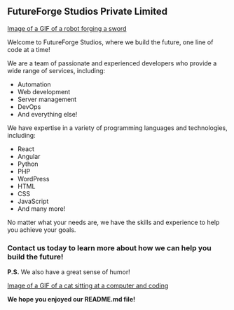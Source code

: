 ## FutureForge Studios Private Limited

[Image of a GIF of a robot forging a sword]([https://example.com/path/to/gif.gif](https://media.tenor.com/HqqJ3ScElisAAAAC/forging-a-sword-masters-of-the-universe-revelation.gif))

Welcome to FutureForge Studios, where we build the future, one line of code at a time!

We are a team of passionate and experienced developers who provide a wide range of services, including:

* Automation
* Web development
* Server management
* DevOps
* And everything else!

We have expertise in a variety of programming languages and technologies, including:

* React
* Angular
* Python
* PHP
* WordPress
* HTML
* CSS
* JavaScript
* And many more!

No matter what your needs are, we have the skills and experience to help you achieve your goals.

### Contact us today to learn more about how we can help you build the future!

**P.S.** We also have a great sense of humor!

[Image of a GIF of a cat sitting at a computer and coding]([https://example.com/path/to/gif.gif](https://i.pinimg.com/originals/a6/70/91/a67091c003173f3cd58801f345392dde.gif)https://i.pinimg.com/originals/a6/70/91/a67091c003173f3cd58801f345392dde.gif)

**We hope you enjoyed our README.md file!**
